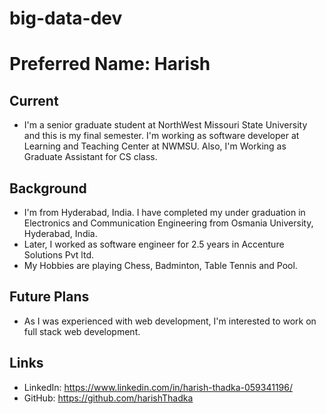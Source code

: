 # big-data-dev
# Preferred Name: Harish

## Current
- I'm a senior graduate student at NorthWest Missouri State University and this is my final semester.  I'm working as software developer at Learning and Teaching Center at NWMSU. Also, I'm Working as Graduate Assistant for CS class.

## Background
- I'm from Hyderabad, India. I have completed my under graduation in Electronics and Communication Engineering from Osmania University, Hyderabad, India. 
- Later, I worked as software engineer for 2.5 years in Accenture Solutions Pvt ltd. 
- My Hobbies are playing Chess, Badminton, Table Tennis and Pool.

## Future Plans
- As I was experienced with web development, I'm interested to work on full stack web development.

## Links

- LinkedIn:  https://www.linkedin.com/in/harish-thadka-059341196/
- GitHub: https://github.com/harishThadka


